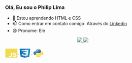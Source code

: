 ### Olá, Eu sou o Philip Lima

- 🌱 Estou aprendendo HTML e CSS
- 📫 Como entrar em contato comigo: Através do <a href="https://www.linkedin.com/in/philipcerqueiralima/" target="_blank">Linkedin</a>
- 😄 Pronome: Ele

<div align="center">
  <a href="https://github.com/phzinnn002">
  <img height="180em" src="https://github-readme-stats.vercel.app/api?username=phzinnn002&show_icons=true&theme=dark&include_all_commits=true&count_private=true"/>
  <img height="180em" src="https://github-readme-stats.vercel.app/api/top-langs/?username=phzinnn002&layout=compact&langs_count=7&theme=dark"/>
</div>  
  <div style="display: inline_block"><br>
  <img align="center" alt="Rafa-Js" height="30" width="40" src="https://raw.githubusercontent.com/devicons/devicon/master/icons/javascript/javascript-plain.svg"
  <img align="center" alt="Rafa-HTML" height="30" width="40" src="https://raw.githubusercontent.com/devicons/devicon/master/icons/html5/html5-original.svg">
  <img align="center" alt="Rafa-CSS" height="30" width="40" src="https://raw.githubusercontent.com/devicons/devicon/master/icons/css3/css3-original.svg">
  <img align="center" alt="Rafa-Python" height="30" width="40" src="https://raw.githubusercontent.com/devicons/devicon/master/icons/python/python-original.svg">
 </div>
